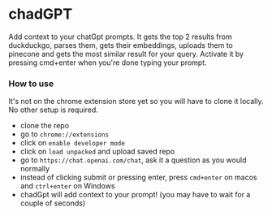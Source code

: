 # chadGPT

Add context to your chatGpt prompts. It gets the top 2 results from duckduckgo, parses them, gets their embeddings, uploads them to pinecone and gets the most similar result for your query.
Activate it by pressing cmd+enter when you're done typing your prompt.

### How to use

It's not on the chrome extension store yet so you will have to clone it locally. No other setup is required.

- clone the repo
- go to `chrome://extensions`
- click on `enable developer mode`
- click on `load unpacked` and upload saved repo
- go to `https://chat.openai.com/chat`, ask it a question as you would normally
- instead of clicking submit or pressing enter, press `cmd+enter` on macos and `ctrl+enter` on Windows
- chadGpt will add context to your prompt! (you may have to wait for a couple of seconds)
